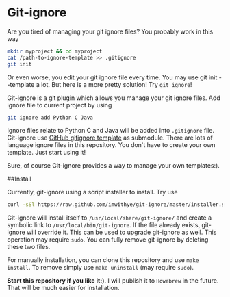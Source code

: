 Git-ignore
===
Are you tired of managing your git ignore files? You probably work in this way

```Bash
mkdir myproject && cd myproject
cat /path-to-ignore-template >> .gitignore
git init
```

Or even worse, you edit your git ignore file every time. You may use git init --template a lot. But here is a more pretty solution! Try `git ignore`!

Git-ignore is a git plugin which allows you manage your git ignore files. Add ignore file to current project by using

```Bash
git ignore add Python C Java
```

Ignore files relate to Python C and Java will be added into `.gitignore` file. Git-ignore use [GitHub gitignore template](http://github.com/github/gitignore) as submodule. There are lots of language ignore files in this repository. You don't  have to create your own template. Just start using it!

Sure, of course Git-ignore provides a way to manage your own templates:).

##Install

Currently, git-ignore using a script installer to install. Try use

```Bash
curl -sSl https://raw.github.com/imwithye/git-ignore/master/installer.sh | sudo bash
```

Git-ignore will install itself to `/usr/local/share/git-ignore/` and create a symbolic link to `/usr/local/bin/git-ignore`. If the file already exists, git-ignore will override it. This can be used to upgrade git-ignore as well. This operation may require `sudo`. You can fully remove git-ignore by deleting these two files.

For manually installation, you can clone this repository and use `make install`. To remove simply use `make uninstall` (may require `sudo`).

**Start this repository if you like it:)**. I will publish it to `Howebrew` in the future. That will be much easier for installation.
